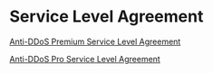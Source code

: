 Service Level Agreement 
============================================





[Anti-DDoS Premium Service Level Agreement]()

[Anti-DDoS Pro Service Level Agreement]()

